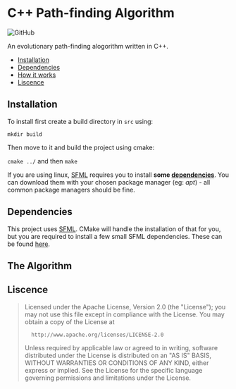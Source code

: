 # C++ Path-finding Algorithm

![GitHub](https://img.shields.io/github/license/HamishHamiltonSmith/Cpp-Pathfinder)

An evolutionary path-finding alogorithm written in C++.

+ [Installation](#installation)
+ [Dependencies](#dependencies)
+ [How it works](#the-algorithm)
+ [Liscence](#liscence)



## Installation

To install first create a build directory in `src` using:

  `mkdir build`
  
Then move to it and build the project using cmake:

  `cmake ../` and then
  `make`

If you are using linux, [SFML](https://github.com/SFML/SFML) requires you to install **some [dependencies](#dependencies)**.
You can download them with your chosen package manager (eg: *apt*) - all common package managers should be fine.


## Dependencies

This project uses [SFML](https://github.com/SFML/SFML). CMake will handle the installation of that for you, but you are required to install a few small SFML dependencies. These can be found [here](https://github.com/SFML/SFML#external-libraries-used-by-sfml).




## The Algorithm



## Liscence

>   Licensed under the Apache License, Version 2.0 (the "License");
>   you may not use this file except in compliance with the License.
>   You may obtain a copy of the License at
>
>       http://www.apache.org/licenses/LICENSE-2.0
>
>   Unless required by applicable law or agreed to in writing, software
>   distributed under the License is distributed on an "AS IS" BASIS,
>   WITHOUT WARRANTIES OR CONDITIONS OF ANY KIND, either express or implied.
>   See the License for the specific language governing permissions and
>   limitations under the License.
